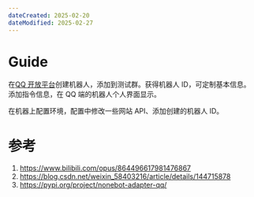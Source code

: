 ```yaml
---
dateCreated: 2025-02-20
dateModified: 2025-02-27
---
```

# Guide

在<a href=" https://q.qq.com/#/app/bot">QQ 开放平台</a>创建机器人，添加到测试群。获得机器人 ID，可定制基本信息。添加指令信息，在 QQ 端的机器人个人界面显示。

在机器上配置环境，配置中修改一些网站 API、添加创建的机器人 ID。

# 参考
1. https://www.bilibili.com/opus/864496617981476867
2. https://blog.csdn.net/weixin_58403216/article/details/144715878
3. https://pypi.org/project/nonebot-adapter-qq/
